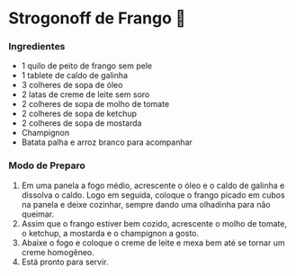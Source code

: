 Strogonoff de Frango :chicken:
==============================

### Ingredientes

-   1 quilo de peito de frango sem pele
-   1 tablete de caldo de galinha
-   3 colheres de sopa de óleo
-   2 latas de creme de leite sem soro
-   2 colheres de sopa de molho de tomate
-   2 colheres de sopa de ketchup
-   2 colheres de sopa de mostarda
-   Champignon
-   Batata palha e arroz branco para acompanhar

### Modo de Preparo

1.  Em uma panela a fogo médio, acrescente o óleo e o caldo de galinha e
    dissolva o caldo. Logo em seguida, coloque o frango picado em cubos
    na panela e deixe cozinhar, sempre dando uma olhadinha para não
    queimar.
2.  Assim que o frango estiver bem cozido, acrescente o molho de tomate,
    o ketchup, a mostarda e o champignon a gosto.
3.  Abaixe o fogo e coloque o creme de leite e mexa bem até se tornar um
    creme homogêneo.
4.  Está pronto para servir.
